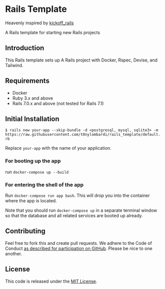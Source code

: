 # Rails Template

Heavenly inspired by [kickoff_rails](https://github.com/justalever/kickoff_tailwind/tree/main) 

A Rails template for starting new Rails projects

## Introduction

This Rails template sets up A Rails project with Docker, Rspec, Devise, and Tailwind. 

## Requirements
- Docker 
- Ruby 3.x and above
- Rails 7.0.x and above (not tested for Rails 7.1)

## Initial Installation
 
 `$ rails new your-app --skip-bundle -d <postgresql, mysql, sqlite3> -m https://raw.githubusercontent.com/t0nylombardi/rails_template/default.rb`

Replace `your-app` with the name of your application.

### For booting up the app

run `docker-compose up --build`

### For entering the shell of the app

Run `docker-compose run app bash`. This will drop you into the container where the app is located.

Note that you should run `docker-compose up` in a separate terminal window so that the database and all related services are booted up already.

## Contributing

Feel free to fork this and create pull requests. We adhere to the Code of Conduct [as described for participation on GitHub](https://docs.github.com/en/site-policy/github-terms/github-event-code-of-conduct). Please be nice to one another.

## License

This code is released under the [MIT License](https://opensource.org/licenses/MIT).
